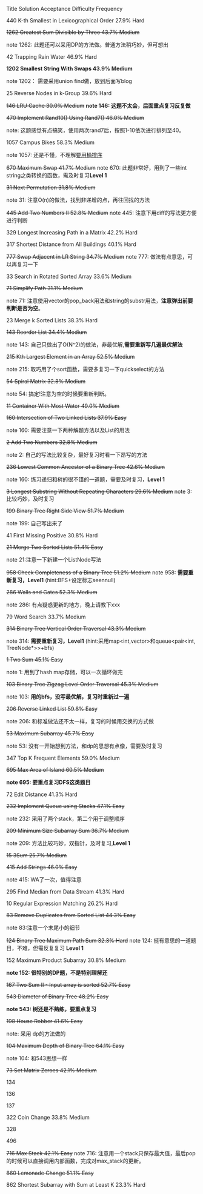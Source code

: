 Title	Solution	Acceptance	Difficulty	Frequency  

440	K-th Smallest in Lexicographical Order    		27.9%	Hard

	
~~1262 Greatest Sum Divisible by Three    		43.7%	Medium~~

note 1262: 此题还可以采用DP的方法做。普通方法稍巧妙，但可想出


42	Trapping Rain Water    		46.9%	Hard	


**1202	Smallest String With Swaps    		43.9%	Medium**	

note 1202： 需要采用union find做，放到后面写blog


	
25 Reverse Nodes in k-Group    		39.6%	Hard	

~~146	LRU Cache    		30.0%	Medium~~
**note 146: 这题不太会，后面重点复习反复做**


~~470	Implement Rand10() Using Rand7()    		46.0%	Medium~~

note: 这题感觉有点搞笑，使用两次rand7后，按照1-10依次进行排列至40。	

	
1057 Campus Bikes    		58.3%	Medium	

note 1057: 还是不懂，不理解[要用桶排序](https://www.youtube.com/watch?v=R5OzU68vTKs)


~~670	 Maximum Swap    		41.7%	Medium~~
note 670: 此题非常好，用到了一些int string之类转换的函数，需及时复习**Level 1**

	
~~31 Next Permutation    		31.8%	Medium~~

note 31: 注意O(n)的做法，找到非递增的点，再往回找的方法



~~445	 Add Two Numbers II    		52.8%	Medium~~
note 445: 注意下用diff的写法更方便进行判断	



329	 Longest Increasing Path in a Matrix    		42.2%	Hard	



317	 Shortest Distance from All Buildings    		40.1%	Hard	



~~777	Swap Adjacent in LR String    		34.7%	Medium~~
note 777: 做法有点意思，可以再复习一下	


	
33  Search in Rotated Sorted Array    		33.6%	Medium	


	
~~71 Simplify Path     		31.1%	Medium~~

note 71: 注意使用vector的pop_back用法和string的substr用法，**注意弹出前要判断是否为空**。	



23	Merge k Sorted Lists    		38.3%	Hard	

~~143	Reorder List    		34.4%	Medium~~

note 143: 自己只做出了O(N^2)的做法，非最优解,**需要重新写几遍最优解法**


~~215	Kth Largest Element in an Array    		52.5%	Medium~~

note 215: 取巧用了个sort函数，需要多复习一下quickselect的方法

	
~~54  Spiral Matrix    		32.8%	Medium~~

note 54: 搞定!注意为空的时候要重新判断。


~~11	 Container With Most Water    		49.0%	Medium~~	


 ~~160	Intersection of Two Linked Lists    37.9%	Easy~~

 note 160: 需要注意一下两种解题方法以及List的用法


~~2	Add Two Numbers    		32.8%	Medium~~

note 2: 自己的写法比较复杂，最好复习时看一下昂写的方法	


~~236	Lowest Common Ancestor of a Binary Tree     		42.6%	Medium~~

note 160: 练习递归和树的很不错的一道题，需要及时复习，**Level 1**	


~~3	Longest Substring Without Repeating Characters    		29.6%	Medium~~
note 3: 比较巧妙，及时复习



~~199	Binary Tree Right Side View    		51.7%	Medium~~

note 199: 自己写出来了


	
41 First Missing Positive    		30.8%	Hard	

	
~~21   Merge Two Sorted Lists    		51.4%	Easy~~	

note 21:注意一下新建一个ListNode写法


~~958	Check Completeness of a Binary Tree    		51.2%	Medium~~
note 958: **需要重新复习，Level1** (hint:BFS+设定标志seennull)


~~286	Walls and Gates    		52.3%	Medium~~	

note 286: 有点疑惑更新的地方，晚上请教下xxx


79	Word Search    		33.7%	Medium	

~~314	Binary Tree Vertical Order Traversal    		43.3%	Medium~~

note 314: **需要重新复习，Level1** (hint:采用map<int,vector<int>>和queue<pair<int, TreeNode*>>+bfs)	

~~1	Two Sum    		45.1%	Easy~~

note 1: 用到了hash map存储，可以一次循环做完	



~~103	Binary Tree Zigzag Level Order Traversal    		45.3%	Medium~~

note 103: **用的bfs，没写最优解，复习时重新过一遍**
	
~~206  Reverse Linked List    		59.8%	Easy~~

note 206: 和标准做法还不太一样，复习的时候用交换的方式做

	
~~53     Maximum Subarray    		45.7%	Easy~~

note 53: 没有一开始想到方法，和dp的思想有点像，需要及时复习	


347	Top K Frequent Elements    		59.0%	Medium	

~~695	Max Area of Island    		60.5%	Medium~~

**note 695: 要重点复习DFS这类题目**	


72	Edit Distance    		41.3%	Hard	

~~232	 Implement Queue using Stacks    		47.1%	Easy~~

note 232: 采用了两个stack，第二个用于调整顺序


~~209	Minimum Size Subarray Sum    		36.7%	Medium~~

note 209: 方法比较巧妙，双指针，及时复习,**Level 1**	


~~15	3Sum    		25.7%	Medium~~	
	
~~415	Add Strings    		46.0%	Easy~~

note 415: WA了一次，值得注意


295	Find Median from Data Stream    		41.3%	Hard	


10	Regular Expression Matching    		26.2%	Hard	
	
~~83 Remove Duplicates from Sorted List    		44.3%	Easy~~

note 83:注意一个末尾小的细节


~~124	Binary Tree Maximum Path Sum    		32.3%	Hard~~
note 124: 挺有意思的一道题目，不难，但需反复复习 **Level 1**	

152	Maximum Product Subarray    		30.8%	Medium	

**note 152: 很特别的DP题，不是特别理解还**

	
~~167 Two Sum II - Input array is sorted    		52.7%	Easy~~


~~543	 Diameter of Binary Tree     		48.2%	Easy~~	

**note 543: 树还是不熟练，要重点复习**	

~~198	 House Robber    		41.6%	Easy~~

note: 采用 dp的方法做的	

~~104	 Maximum Depth of Binary Tree    		64.1%	Easy~~	

note 104: 和543思想一样

~~73	Set Matrix Zeroes    		42.1%	Medium~~	


134

136

137

322	Coin Change    		33.8%	Medium	


328

496

~~716	Max Stack    		42.1%	Easy~~
note 716: 注意用一个stack只保存最大值，最后pop的时候可以直接调用内部函数，完成对max_stack的更新。 	


~~860	Lemonade Change    		51.1%	Easy~~	


862	Shortest Subarray with Sum at Least K    		23.3%	Hard	




